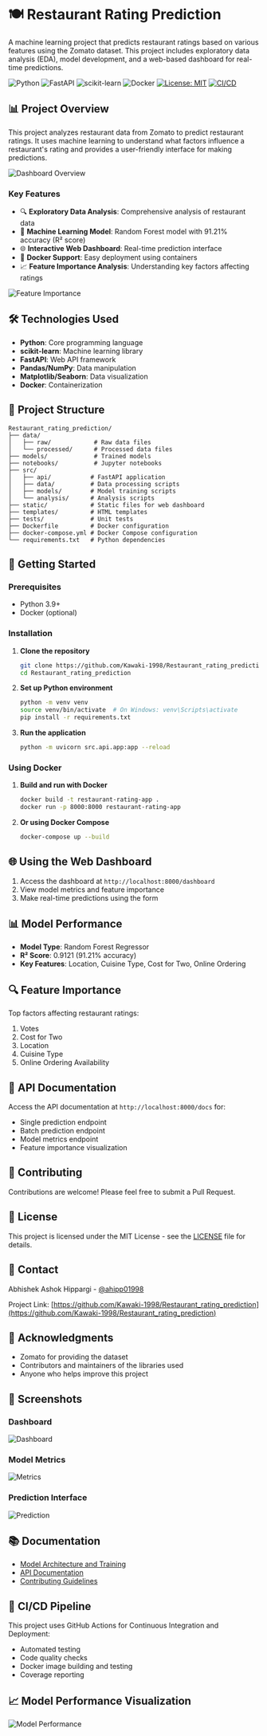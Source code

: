 # 🍽️ Restaurant Rating Prediction

A machine learning project that predicts restaurant ratings based on various features using the Zomato dataset. This project includes exploratory data analysis (EDA), model development, and a web-based dashboard for real-time predictions.

![Python](https://img.shields.io/badge/Python-3.9-blue.svg)
![FastAPI](https://img.shields.io/badge/FastAPI-0.68.0-green.svg)
![scikit-learn](https://img.shields.io/badge/scikit--learn-1.0.0-orange.svg)
![Docker](https://img.shields.io/badge/Docker-27.5.1-blue.svg)
[![License: MIT](https://img.shields.io/badge/License-MIT-yellow.svg)](https://opensource.org/licenses/MIT)
[![CI/CD](https://github.com/Kawaki-1998/Restaurant_rating_prediction/actions/workflows/ci-cd.yml/badge.svg)](https://github.com/Kawaki-1998/Restaurant_rating_prediction/actions/workflows/ci-cd.yml)

## 📊 Project Overview

This project analyzes restaurant data from Zomato to predict restaurant ratings. It uses machine learning to understand what factors influence a restaurant's rating and provides a user-friendly interface for making predictions.

![Dashboard Overview](docs/images/dashboard.png)

### Key Features

- 🔍 **Exploratory Data Analysis**: Comprehensive analysis of restaurant data
- 🤖 **Machine Learning Model**: Random Forest model with 91.21% accuracy (R² score)
- 🌐 **Interactive Web Dashboard**: Real-time prediction interface
- 🐳 **Docker Support**: Easy deployment using containers
- 📈 **Feature Importance Analysis**: Understanding key factors affecting ratings

![Feature Importance](docs/images/feature_importance.png)

## 🛠️ Technologies Used

- **Python**: Core programming language
- **scikit-learn**: Machine learning library
- **FastAPI**: Web API framework
- **Pandas/NumPy**: Data manipulation
- **Matplotlib/Seaborn**: Data visualization
- **Docker**: Containerization

## 📁 Project Structure

```
Restaurant_rating_prediction/
├── data/
│   ├── raw/            # Raw data files
│   └── processed/      # Processed data files
├── models/             # Trained models
├── notebooks/          # Jupyter notebooks
├── src/
│   ├── api/           # FastAPI application
│   ├── data/          # Data processing scripts
│   ├── models/        # Model training scripts
│   └── analysis/      # Analysis scripts
├── static/            # Static files for web dashboard
├── templates/         # HTML templates
├── tests/             # Unit tests
├── Dockerfile         # Docker configuration
├── docker-compose.yml # Docker Compose configuration
└── requirements.txt   # Python dependencies
```

## 🚀 Getting Started

### Prerequisites

- Python 3.9+
- Docker (optional)

### Installation

1. **Clone the repository**
   ```bash
   git clone https://github.com/Kawaki-1998/Restaurant_rating_prediction.git
   cd Restaurant_rating_prediction
   ```

2. **Set up Python environment**
   ```bash
   python -m venv venv
   source venv/bin/activate  # On Windows: venv\Scripts\activate
   pip install -r requirements.txt
   ```

3. **Run the application**
   ```bash
   python -m uvicorn src.api.app:app --reload
   ```

### Using Docker

1. **Build and run with Docker**
   ```bash
   docker build -t restaurant-rating-app .
   docker run -p 8000:8000 restaurant-rating-app
   ```

2. **Or using Docker Compose**
   ```bash
   docker-compose up --build
   ```

## 🌐 Using the Web Dashboard

1. Access the dashboard at `http://localhost:8000/dashboard`
2. View model metrics and feature importance
3. Make real-time predictions using the form

## 📊 Model Performance

- **Model Type**: Random Forest Regressor
- **R² Score**: 0.9121 (91.21% accuracy)
- **Key Features**: Location, Cuisine Type, Cost for Two, Online Ordering

## 🔍 Feature Importance

Top factors affecting restaurant ratings:
1. Votes
2. Cost for Two
3. Location
4. Cuisine Type
5. Online Ordering Availability

## 📝 API Documentation

Access the API documentation at `http://localhost:8000/docs` for:
- Single prediction endpoint
- Batch prediction endpoint
- Model metrics endpoint
- Feature importance visualization

## 🤝 Contributing

Contributions are welcome! Please feel free to submit a Pull Request.

## 📄 License

This project is licensed under the MIT License - see the [LICENSE](LICENSE) file for details.

## 👥 Contact

Abhishek Ashok Hippargi - [@ahipp01998](https://twitter.com/ahipp01998)

Project Link: [https://github.com/Kawaki-1998/Restaurant_rating_prediction](https://github.com/Kawaki-1998/Restaurant_rating_prediction)

## 🙏 Acknowledgments

- Zomato for providing the dataset
- Contributors and maintainers of the libraries used
- Anyone who helps improve this project 

## 📸 Screenshots

### Dashboard
![Dashboard](docs/images/dashboard_full.png)

### Model Metrics
![Metrics](docs/images/metrics.png)

### Prediction Interface
![Prediction](docs/images/prediction.png)

## 📚 Documentation

- [Model Architecture and Training](docs/model.md)
- [API Documentation](http://localhost:8000/docs)
- [Contributing Guidelines](CONTRIBUTING.md)

## 🚀 CI/CD Pipeline

This project uses GitHub Actions for Continuous Integration and Deployment:
- Automated testing
- Code quality checks
- Docker image building and testing
- Coverage reporting

## 📈 Model Performance Visualization

![Model Performance](docs/images/model_performance.png) 